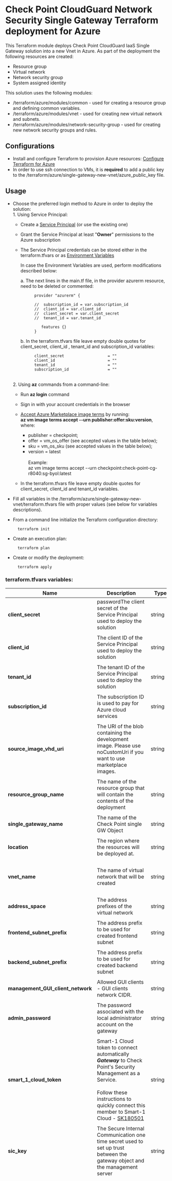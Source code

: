 # Check Point CloudGuard Network Security Single Gateway Terraform deployment for Azure

This Terraform module deploys Check Point CloudGuard IaaS Single Gateway solution into a new Vnet in Azure.
As part of the deployment the following resources are created:
- Resource group
- Virtual network
- Network security group
- System assigned identity


This solution uses the following modules:
- /terraform/azure/modules/common - used for creating a resource group and defining common variables.
- /terraform/azure/modules/vnet - used for creating new virtual network and subnets.
- /terraform/azure/modules/network-security-group - used for creating new network security groups and rules.


## Configurations
- Install and configure Terraform to provision Azure resources: [Configure Terraform for Azure](https://docs.microsoft.com/en-us/azure/virtual-machines/linux/terraform-install-configure)
- In order to use ssh connection to VMs, it is **required** to add a public key to the /terraform/azure/single-gateway-new-vnet/azure_public_key file.

## Usage
- Choose the preferred login method to Azure in order to deploy the solution:
    <br>1. Using Service Principal:
    - Create a [Service Principal](https://docs.microsoft.com/en-us/azure/active-directory/develop/howto-create-service-principal-portal) (or use the existing one) 
    - Grant the Service Principal at least "**Owner**" permissions to the Azure subscription<br>
    - The Service Principal credentials can be stored either in the terraform.tfvars or as [Environment Variables](https://www.terraform.io/docs/providers/azuread/guides/service_principal_client_secret.html)<br>
    
      In case the Environment Variables are used, perform modifications described below:<br>
      
       a. The next lines in the main.tf file, in the provider azurerm resource,  need to be deleted or commented:
            
                provider "azurerm" {
                 
                //  subscription_id = var.subscription_id
                //  client_id = var.client_id
                //  client_secret = var.client_secret
                //  tenant_id = var.tenant_id
                
                   features {}
                }
            
        b. In the terraform.tfvars file leave empty double quotes for client_secret, client_id , tenant_id and subscription_id variables:
        
                client_secret                   = ""
                client_id                       = ""
                tenant_id                       = ""
                subscription_id                 = "" 
        
    <br>2. Using **az** commands from a command-line:
    - Run  **az login** command 
    - Sign in with your account credentials in the browser
    - [Accept Azure Marketplace image terms](https://docs.microsoft.com/en-us/cli/azure/vm/image/terms?view=azure-cli-latest) by running:
     <br>**az vm image terms accept --urn publisher:offer:sku:version**, where:
        - publisher = checkpoint;
        - offer = vm_os_offer (see accepted values in the table below);
        - sku = vm_os_sku (see accepted values in the table below);
        - version = latest<br/>
    <br>Example:<br>
    az vm image terms accept --urn checkpoint:check-point-cg-r8040:sg-byol:latest
    
    - In the terraform.tfvars file leave empty double quotes for client_secret, client_id and tenant_id variables. 
 
- Fill all variables in the /terraform/azure/single-gateway-new-vnet/terraform.tfvars file with proper values (see below for variables descriptions).
- From a command line initialize the Terraform configuration directory:

        terraform init
- Create an execution plan:
 
        terraform plan
- Create or modify the deployment:
 
        terraform apply

### terraform.tfvars variables:
 | Name          | Description   | Type          | Allowed values |
 | ------------- | ------------- | ------------- | -------------  |
 | **client_secret** | passwordThe client secret of the Service Principal used to deploy the solution | string |
 |  |  |  |  |  |
 | **client_id** | The client ID of the Service Principal used to deploy the solution | string |
 |  |  |  |  |  |
 | **tenant_id** | The tenant ID of the Service Principal used to deploy the solution | string |
 |  |  |  |  |  |
 | **subscription_id** | The subscription ID is used to pay for Azure cloud services | string |
 |  |  |  |  |  |
 | **source_image_vhd_uri** | The URI of the blob containing the development image. Please use noCustomUri if you want to use marketplace images. | string | 
 |  |  |  |  |  |
 | **resource_group_name** | The name of the resource group that will contain the contents of the deployment | string | Resource group names only allow alphanumeric characters, periods, underscores, hyphens and parenthesis and cannot end in a period |
 |  |  |  |  |  |
 | **single_gateway_name** | The name of the Check Point single GW Object | string | Only alphanumeric characters are allowed, and the name must be 1-30 characters long |
 |  |  |  |  |  |
 | **location** | The region where the resources will be deployed at. | string | The full list of Azure regions can be found at https://azure.microsoft.com/regions |
 |  |  |  |  |  |
 | **vnet_name** | The name of virtual network that will be created | string | The name must begin with a letter or number, end with a letter, number or underscore, and may contain only letters, numbers, underscores, periods, or hyphens |
 |  |  |  |  |  |
 | **address_space** | The address prefixes of the virtual network | string | Valid CIDR block |
 |  |  |  |  |  |
 | **frontend_subnet_prefix** | The address prefix to be used for created frontend subnet | string | The subnets need to contain within the address space for this virtual network(defined by address_space variable) |
 |  |  |  |  |  |
 | **backend_subnet_prefix** | The address prefix to be used for created backend subnet | string | The subnets need to contain within the address space for this virtual network(defined by address_space variable) |
 |  |  |  |  |  |
 | **management_GUI_client_network** | Allowed GUI clients - GUI clients network CIDR. | string |
 |  |  |  |  |  |
 | **admin_password** | The password associated with the local administrator account on the gateway | string | Password must have 3 of the following: 1 lower case character, 1 upper case character, 1 number, and 1 special character |
 |  |  |  |  |  |
 | **smart_1_cloud_token** | Smart-1 Cloud token to connect automatically ***Gateway*** to Check Point's Security Management as a Service. <br/><br/> Follow these instructions to quickly connect this member to Smart-1 Cloud - [SK180501](https://supportcenter.checkpoint.com/supportcenter/portal?eventSubmit_doGoviewsolutiondetails=&solutionid=sk180501) | string | A valid token copied from the Connect Gateway screen in Smart-1 Cloud portal |  |
 |  |  |  |  |  |
 | **sic_key** | The Secure Internal Communication one time secret used to set up trust between the gateway object and the management server | string | Only alphanumeric characters are allowed, and the value must be 12-30 characters long |
 |  |  |  |  |  |
 | **vm_size** | Specifies the size of Virtual Machine | string | "Standard_DS2_v2", "Standard_DS3_v2", "Standard_DS4_v2", "Standard_DS5_v2", "Standard_F2s", "Standard_F4s", "Standard_F8s", "Standard_F16s", "Standard_D4s_v3", "Standard_D8s_v3", "Standard_D16s_v3", "Standard_D32s_v3", "Standard_D64s_v3", "Standard_E4s_v3", "Standard_E8s_v3", "Standard_E16s_v3", "Standard_E20s_v3", "Standard_E32s_v3", "Standard_E64s_v3", "Standard_E64is_v3", "Standard_F4s_v2", "Standard_F8s_v2", "Standard_F16s_v2", "Standard_F32s_v2", "Standard_F64s_v2", "Standard_M8ms", "Standard_M16ms", "Standard_M32ms", "Standard_M64ms", "Standard_M64s", "Standard_D2_v2", "Standard_D3_v2", "Standard_D4_v2", "Standard_D5_v2", "Standard_D11_v2", "Standard_D12_v2", "Standard_D13_v2", "Standard_D14_v2", "Standard_D15_v2", "Standard_F2", "Standard_F4", "Standard_F8", "Standard_F16", "Standard_D4_v3", "Standard_D8_v3", "Standard_D16_v3", "Standard_D32_v3", "Standard_D64_v3", "Standard_E4_v3", "Standard_E8_v3", "Standard_E16_v3", "Standard_E20_v3", "Standard_E32_v3", "Standard_E64_v3", "Standard_E64i_v3", "Standard_DS11_v2", "Standard_DS12_v2", "Standard_DS13_v2", "Standard_DS14_v2", "Standard_DS15_v2" |
 |  |  |  |  |  |
 | **disk_size** | Storage data disk size size(GB) | string | A number in the range 100 - 3995 (GB) |
 |  |  |  |  |  |
 | **vm_os_sku** | A sku of the image to be deployed | string |  "sg-byol" - BYOL license for R80.40 and above; <br/>"sg-ngtp" - NGTP PAYG license for R80.40 and above; <br/>"sg-ngtx" - NGTX PAYG license for R80.40 and above |
 |  |  |  |  |  |
 | **vm_os_offer** | The name of the image offer to be deployed | string | "check-point-cg-r8040"; <br/>"check-point-cg-r81"; <br/>"check-point-cg-r8110"; <br/>"check-point-cg-r8120"; |
 |  |  |  |  |  |
 | **os_version** | GAIA OS version | string | "R80.40"; <br/>"R81"; <br/>"R81.10"; <br/>"R81.20"; |
 |  |  |  |  |  |
 | **bootstrap_script** | An optional script to run on the initial boot | string | Bootstrap script example: <br/>"touch /home/admin/bootstrap.txt; echo 'hello_world' > /home/admin/bootstrap.txt" <br/>The script will create bootstrap.txt file in the /home/admin/ and add 'hello word' string into it |
 |  |  |  |  |  |
 | **allow_upload_download** | Automatically download Blade Contracts and other important data. Improve product experience by sending data to Check Point | boolean | true; <br/>false; |
 |  |  |  |  |  |
 | **authentication_type** | Specifies whether a password authentication or SSH Public Key authentication should be used | string | "Password"; <br/>"SSH Public Key"; |
 |  |  |  |  |  |
 | **enable_custom_metrics** | Indicates whether CloudGuard Metrics will be use for gateway monitoring. | boolean | true; <br/>false; |
 |  |  |  |  |  |
 | **admin_shell** | Enables to select different admin shells | string | /etc/cli.sh; <br/>/bin/bash; <br/>/bin/csh; <br/>/bin/tcsh; |
 |  |  |  |  |  |
 | **installation_type** | Enables to select installation type- gateway/standalone | string | gateway; <br/>standalone; |                                                                                                                                                                                                                                                                           | string | gateway; <br/>standalone; |


## Conditional creation
-  To enable CloudGuard metrics in order to send statuses and statistics collected from the gateway instance to the Azure Monitor service:
  ```
  enable_custom_metrics = true
  ```

## Example
    client_secret                   = "xxxxxxxxxxxxxxxxxxxxxxxxxxxxxxxxxx"
    client_id                       = "xxxxxxxxxxxxxxxxxxxxxxxxxxxxxxxxxx"
    tenant_id                       = "xxxxxxxxxxxxxxxxxxxxxxxxxxxxxxxxxx"
    subscription_id                 = "xxxxxxxxxxxxxxxxxxxxxxxxxxxxxxxxxx"
    source_image_vhd_uri            = "noCustomUri"
    resource_group_name             = "checkpoint-single-gw-terraform"
    single_gateway_name             = "checkpoint-single-gw-terraform"
    location                        = "eastus"
    vnet_name                       = "checkpoint-single-gw-vnet"
    address_space                   = "10.0.0.0/16"
    frontend_subnet_prefix          = "10.0.1.0/24"
    backend_subnet_prefix           = "10.0.2.0/24"
    management_GUI_client_network   = "0.0.0.0/0"
    admin_password                  = "xxxxxxxxxxxx"
    smart_1_cloud_token             = "xxxxxxxxxxxx"
    sic_key                         = "xxxxxxxxxxxx"
    vm_size                         = "Standard_D3_v2"
    disk_size                       = "110"
    vm_os_sku                       = "sg-byol"
    vm_os_offer                     = "check-point-cg-r8110"
    os_version                      = "R81.10"
    bootstrap_script                = "touch /home/admin/bootstrap.txt; echo 'hello_world' > /home/admin/bootstrap.txt"
    allow_upload_download           = true
    authentication_type             = "Password"
    enable_custom_metrics           = true
    admin_shell                     = "/etc/cli.sh"
    installation_type               = "gateway"
    
## Revision History
In order to check the template version refer to the [sk116585](https://supportcenter.checkpoint.com/supportcenter/portal?eventSubmit_doGoviewsolutiondetails=&solutionid=sk116585)

| Template Version | Description                                                                                       |
|------------------|---------------------------------------------------------------------------------------------------|
| 20230629         | First release of Check Point CloudGuard Network Security Single GW Terraform deployment for Azure |
|                  |                                                                                                   | |


## License

See the [LICENSE](../../LICENSE) file for details


